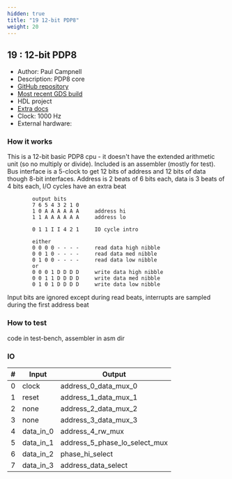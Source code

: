 ```yaml
---
hidden: true
title: "19 12-bit PDP8"
weight: 20
---
```


## 19 : 12-bit PDP8

* Author: Paul Campnell
* Description: PDP8 core
* [GitHub repository](https://github.com/MoonbaseOtago/tt03-pdp8)
* [Most recent GDS build](https://github.com/MoonbaseOtago/tt03-pdp8/actions/runs/4475492751)
* HDL project
* [Extra docs]()
* Clock: 1000 Hz
* External hardware: 



### How it works

This is a 12-bit basic PDP8 cpu - it doesn't have the extended arithmetic unit (so no
multiply or divide). Included is an assembler (mostly for test).
Bus interface is a 5-clock to get 12 bits of address and 12 bits of data though 8-bit
interfaces. Address is 2 beats of 6 bits each, data is 3 beats of 4 bits each, I/O 
cycles have an extra beat

            output bits
            7 6 5 4 3 2 1 0
            1 0 A A A A A A     address hi
            1 1 A A A A A A     address lo

            0 1 1 I I 4 2 1     IO cycle intro

            either
            0 0 0 0 - - - -     read data high nibble
            0 0 1 0 - - - -     read data med nibble
            0 1 0 0 - - - -     read data low nibble
            or
            0 0 0 1 D D D D     write data high nibble
            0 0 1 1 D D D D     write data med nibble
            0 1 0 1 D D D D     write data low nibble

Input bits are ignored except during read beats, interrupts are sampled during the first
address beat


### How to test

code in test-bench, assembler in asm dir


### IO

| # | Input        | Output       |
|---|--------------|--------------|
| 0 | clock  | address_0_data_mux_0 |
| 1 | reset  | address_1_data_mux_1 |
| 2 | none  | address_2_data_mux_2 |
| 3 | none  | address_3_data_mux_3 |
| 4 | data_in_0  | address_4_rw_mux |
| 5 | data_in_1  | address_5_phase_lo_select_mux |
| 6 | data_in_2  | phase_hi_select |
| 7 | data_in_3  | address_data_select |
